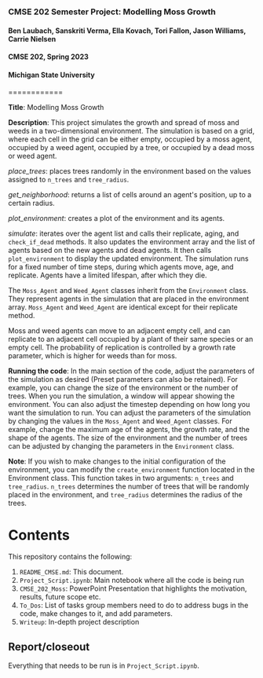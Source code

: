 ### CMSE 202 Semester Project: Modelling Moss Growth
#### Ben Laubach, Sanskriti Verma, Ella Kovach, Tori Fallon, Jason Williams, Carrie Nielsen
#### CMSE 202, Spring 2023
#### Michigan State University
============

**Title**: Modelling Moss Growth

**Description**: This project simulates the growth and spread of moss and weeds in a two-dimensional environment. The simulation is based on a grid, where each cell in the grid can be either empty, occupied by a moss agent, occupied by a weed agent, occupied by a tree, or occupied by a dead moss or weed agent.

*place_trees*: places trees randomly in the environment based on the values assigned to `n_trees` and `tree_radius`.

*get_neighborhood*: returns a list of cells around an agent's position, up to a certain radius.

*plot_environment*: creates a plot of the environment and its agents.

*simulate*: iterates over the agent list and calls their replicate, aging, and `check_if_dead` methods. It also updates the environment array and the list of agents based on the new agents and dead agents. It then calls `plot_environment` to display the updated environment. The simulation runs for a fixed number of time steps, during which agents move, age, and replicate. Agents have a limited lifespan, after which they die.

The `Moss_Agent` and `Weed_Agent` classes inherit from the `Environment` class. They represent agents in the simulation that are placed in the environment array. `Moss_Agent` and `Weed_Agent` are identical except for their replicate method.

Moss and weed agents can move to an adjacent empty cell, and can replicate to an adjacent cell occupied by a plant of their same species or an empty cell. The probability of replication is controlled by a growth rate parameter, which is higher for weeds than for moss.


**Running the code**: In the main section of the code, adjust the parameters of the simulation as desired (Preset parameters can also be retained). For example, you can change the size of the environment or the number of trees. When you run the simulation, a window will appear showing the environment. You can also adjust the timestep depending on how long you want the simulation to run.
You can adjust the parameters of the simulation by changing the values in the `Moss_Agent` and `Weed_Agent` classes. For example, change the maximum age of the agents, the growth rate, and the shape of the agents.
The size of the environment and the number of trees can be adjusted by changing the parameters in the `Environment` class.

**Note**: If you wish to make changes to the initial configuration of the environment, you can modify the `create_environment` function located in the Environment class. This function takes in two arguments: `n_trees` and `tree_radius`. `n_trees` determines the number of trees that will be randomly placed in the environment, and `tree_radius` determines the radius of the trees.


Contents
===========
This repository contains the following:
1. `README_CMSE.md`: This document. 
2. `Project_Script.ipynb`: Main notebook where all the code is being run
3. `CMSE_202_Moss`: PowerPoint Presentation that highlights the motivation, results, future scope etc.
4. `To_Dos`: List of tasks group members need to do to address bugs in the code, make changes to it, and add parameters.
5. `Writeup`: In-depth project description 


Report/closeout
---------------
Everything that needs to be run is in `Project_Script.ipynb`.
